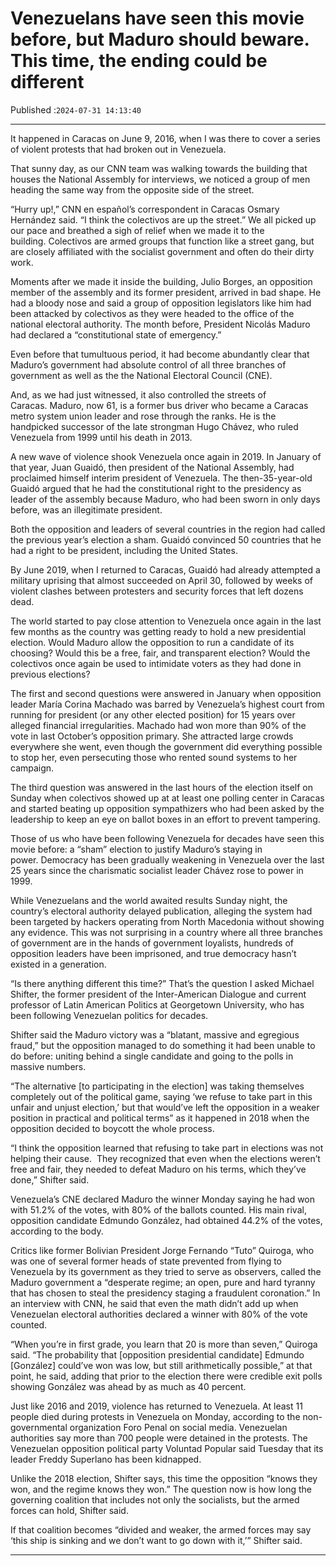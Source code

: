 # Venezuelans have seen this movie before, but Maduro should beware. This time, the ending could be different

Published :`2024-07-31 14:13:40`

---

It happened in Caracas on June 9, 2016, when I was there to cover a series of violent protests that had broken out in Venezuela.

That sunny day, as our CNN team was walking towards the building that houses the National Assembly for interviews, we noticed a group of men heading the same way from the opposite side of the street.

“Hurry up!,” CNN en español’s correspondent in Caracas Osmary Hernández said. “I think the colectivos are up the street.” We all picked up our pace and breathed a sigh of relief when we made it to the building. Colectivos are armed groups that function like a street gang, but are closely affiliated with the socialist government and often do their dirty work.

Moments after we made it inside the building, Julio Borges, an opposition member of the assembly and its former president, arrived in bad shape. He had a bloody nose and said a group of opposition legislators like him had been attacked by colectivos as they were headed to the office of the national electoral authority. The month before, President Nicolás Maduro had declared a “constitutional state of emergency.”

Even before that tumultuous period, it had become abundantly clear that Maduro’s government had absolute control of all three branches of government as well as the the National Electoral Council (CNE).

And, as we had just witnessed, it also controlled the streets of Caracas. Maduro, now 61, is a former bus driver who became a Caracas metro system union leader and rose through the ranks. He is the handpicked successor of the late strongman Hugo Chávez, who ruled Venezuela from 1999 until his death in 2013.

A new wave of violence shook Venezuela once again in 2019. In January of that year, Juan Guaidó, then president of the National Assembly, had proclaimed himself interim president of Venezuela. The then-35-year-old Guaidó argued that he had the constitutional right to the presidency as leader of the assembly because Maduro, who had been sworn in only days before, was an illegitimate president.

Both the opposition and leaders of several countries in the region had called the previous year’s election a sham. Guaidó convinced 50 countries that he had a right to be president, including the United States.

By June 2019, when I returned to Caracas, Guaidó had already attempted a military uprising that almost succeeded on April 30, followed by weeks of violent clashes between protesters and security forces that left dozens dead.

The world started to pay close attention to Venezuela once again in the last few months as the country was getting ready to hold a new presidential election. Would Maduro allow the opposition to run a candidate of its choosing? Would this be a free, fair, and transparent election? Would the colectivos once again be used to intimidate voters as they had done in previous elections?

The first and second questions were answered in January when opposition leader María Corina Machado was barred by Venezuela’s highest court from running for president (or any other elected position) for 15 years over alleged financial irregularities. Machado had won more than 90% of the vote in last October’s opposition primary. She attracted large crowds everywhere she went, even though the government did everything possible to stop her, even persecuting those who rented sound systems to her campaign.

The third question was answered in the last hours of the election itself on Sunday when colectivos showed up at at least one polling center in Caracas and started beating up opposition sympathizers who had been asked by the leadership to keep an eye on ballot boxes in an effort to prevent tampering.

Those of us who have been following Venezuela for decades have seen this movie before: a “sham” election to justify Maduro’s staying in power. Democracy has been gradually weakening in Venezuela over the last 25 years since the charismatic socialist leader Chávez rose to power in 1999.

While Venezuelans and the world awaited results Sunday night, the country’s electoral authority delayed publication, alleging the system had been targeted by hackers operating from North Macedonia without showing any evidence. This was not surprising in a country where all three branches of government are in the hands of government loyalists, hundreds of opposition leaders have been imprisoned, and true democracy hasn’t existed in a generation.

“Is there anything different this time?” That’s the question I asked Michael Shifter, the former president of the Inter-American Dialogue and current professor of Latin American Politics at Georgetown University, who has been following Venezuelan politics for decades.

Shifter said the Maduro victory was a “blatant, massive and egregious fraud,” but the opposition managed to do something it had been unable to do before: uniting behind a single candidate and going to the polls in massive numbers.

“The alternative [to participating in the election] was taking themselves completely out of the political game, saying ‘we refuse to take part in this unfair and unjust election,’ but that would’ve left the opposition in a weaker position in practical and political terms” as it happened in 2018 when the opposition decided to boycott the whole process.

“I think the opposition learned that refusing to take part in elections was not helping their cause.  They recognized that even when the elections weren’t free and fair, they needed to defeat Maduro on his terms, which they’ve done,” Shifter said.

Venezuela’s CNE declared Maduro the winner Monday saying he had won with 51.2% of the votes, with 80% of the ballots counted. His main rival, opposition candidate Edmundo González, had obtained 44.2% of the votes, according to the body.

Critics like former Bolivian President Jorge Fernando “Tuto” Quiroga, who was one of several former heads of state prevented from flying to Venezuela by its government as they tried to serve as observers, called the Maduro government a “desperate regime; an open, pure and hard tyranny that has chosen to steal the presidency staging a fraudulent coronation.” In an interview with CNN, he said that even the math didn’t add up when Venezuelan electoral authorities declared a winner with 80% of the vote counted.

“When you’re in first grade, you learn that 20 is more than seven,” Quiroga said. “The probability that [opposition presidential candidate] Edmundo [González] could’ve won was low, but still arithmetically possible,” at that point, he said, adding that prior to the election there were credible exit polls showing González was ahead by as much as 40 percent.

Just like 2016 and 2019, violence has returned to Venezuela. At least 11 people died during protests in Venezuela on Monday, according to the non-governmental organization Foro Penal on social media. Venezuelan authorities say more than 700 people were detained in the protests. The Venezuelan opposition political party Voluntad Popular said Tuesday that its leader Freddy Superlano has been kidnapped.

Unlike the 2018 election, Shifter says, this time the opposition “knows they won, and the regime knows they won.” The question now is how long the governing coalition that includes not only the socialists, but the armed forces can hold, Shifter said.

If that coalition becomes “divided and weaker, the armed forces may say ‘this ship is sinking and we don’t want to go down with it,’” Shifter said.

---


